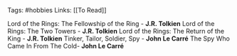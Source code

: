 Tags: #hobbies 
Links: [[To Read]]

Lord of the Rings: The Fellowship of the Ring - **J.R. Tolkien**
Lord of the Rings: The Two Towers - **J.R. Tolkien**
Lord of the Rings: The Return of the King - **J.R. Tolkien**
Tinker, Tailor, Soldier, Spy - **John Le Carré**
The Spy Who Came In From The Cold- **John Le Carré**





